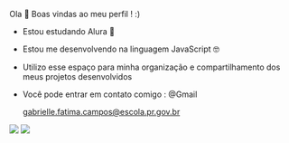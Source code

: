 Ola 👋 Boas vindas ao meu perfil ! :)

- Estou estudando Alura 💙
- Estou me desenvolvendo na linguagem JavaScript 🤓
- Utilizo esse espaço para minha organização e compartilhamento dos meus projetos desenvolvidos
- Você pode entrar em contato comigo : @Gmail

  gabrielle.fatima.campos@escola.pr.gov.br

![](https://media.tenor.com/SI5tOTnHS34AAAAi/verycat-twitch-cat-twitch-emote.gif)
![](https://media.tenor.com/TUPveJJ9bkMAAAAC/el-gato-in-my-mind-vibing-made-by-miyuki.gif)
